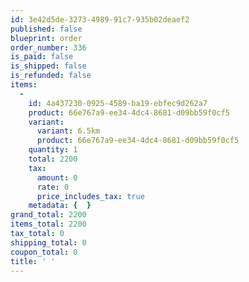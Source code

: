 ```yaml
---
id: 3e42d5de-3273-4989-91c7-935b02deaef2
published: false
blueprint: order
order_number: 336
is_paid: false
is_shipped: false
is_refunded: false
items:
  -
    id: 4a437230-0925-4589-ba19-ebfec9d262a7
    product: 66e767a9-ee34-4dc4-8681-d09bb59f0cf5
    variant:
      variant: 6.5km
      product: 66e767a9-ee34-4dc4-8681-d09bb59f0cf5
    quantity: 1
    total: 2200
    tax:
      amount: 0
      rate: 0
      price_includes_tax: true
    metadata: {  }
grand_total: 2200
items_total: 2200
tax_total: 0
shipping_total: 0
coupon_total: 0
title: ' '
---
```

